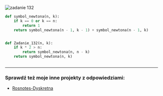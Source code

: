 <picture>
  <source srcset="../../srt/zbior_zadan/132.png" media="(prefers-color-scheme: light)">
  <source srcset="../../srt/zbior_zadan/black_132.png" media="(prefers-color-scheme: dark)">
  <img src="../../srt/zbior_zadan/black_132.png" alt="zadanie 132">
</picture>

```python
def symbol_newtona(n, k):
    if k == 0 or k == n:
        return 1
    return symbol_newtona(n - 1, k - 1) + symbol_newtona(n - 1, k)


def Zadanie_132(n, k):
    if k * 2 > n:
        return symbol_newtona(n, n - k)
    return symbol_newtona(n, k)



```

---
### Sprawdź też moje inne projekty z odpowiedziami:
- [Rosnotes-Dyskretna](https://github.com/kamilGie/Rosnotes-Dyskretna)
